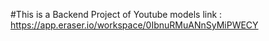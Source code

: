 #This is a Backend Project of Youtube
models link : https://app.eraser.io/workspace/0IbnuRMuANnSyMiPWECY

